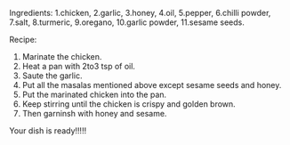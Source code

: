 Ingredients:
1.chicken, 2.garlic, 3.honey, 4.oil, 5.pepper, 6.chilli powder, 7.salt, 8.turmeric, 9.oregano, 10.garlic powder, 11.sesame seeds.

Recipe:
1. Marinate the chicken.
2. Heat a pan with 2to3 tsp of oil.
3. Saute the garlic.
4. Put all the masalas mentioned above except sesame seeds and honey.
5. Put the marinated chicken into the pan.
6. Keep stirring until the chicken is crispy and golden brown.
7. Then garninsh with honey and sesame.

Your dish is ready!!!!!